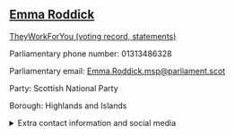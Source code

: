 ## <a href="https://www.parliament.scot/msps/current-and-previous-msps/emma-roddick">Emma Roddick</a>

<a href="https://www.theyworkforyou.com/mp/26011/emma_roddick">TheyWorkForYou (voting record, statements)</a> 

Parliamentary phone number: 01313486328 

Parliamentary email: Emma.Roddick.msp@parliament.scot 

Party: Scottish National Party 

Borough: Highlands and Islands 

<details><summary>Extra contact information and social media</summary> 
<li>Parliamentary address: The Scottish Parliament, EH99 1SP, Edinburgh</li>
<li>Local office address:</li>
<li>Local office phone number:</li>
<li>Twitter: @Emma_Roddick</li>
<li>Facebook: https://www.facebook.com/EmmaRoddickSNP</li>
<li>Website: emmaroddick.scot</li>
</details>